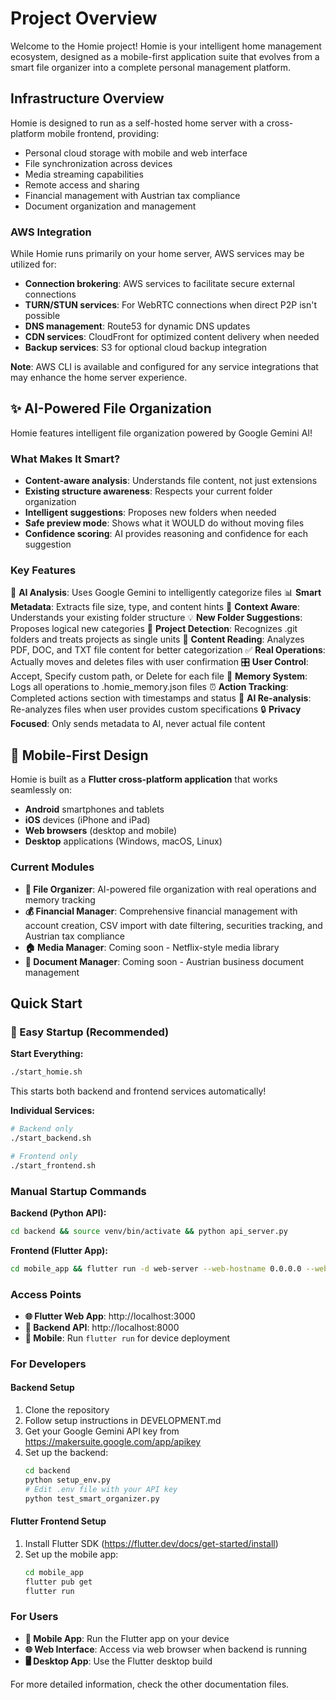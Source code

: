 # Project Overview

Welcome to the Homie project! Homie is your intelligent home management ecosystem, designed as a mobile-first application suite that evolves from a smart file organizer into a complete personal management platform.

## Infrastructure Overview

Homie is designed to run as a self-hosted home server with a cross-platform mobile frontend, providing:
- Personal cloud storage with mobile and web interface
- File synchronization across devices
- Media streaming capabilities
- Remote access and sharing
- Financial management with Austrian tax compliance
- Document organization and management

### AWS Integration

While Homie runs primarily on your home server, AWS services may be utilized for:
- **Connection brokering**: AWS services to facilitate secure external connections
- **TURN/STUN services**: For WebRTC connections when direct P2P isn't possible
- **DNS management**: Route53 for dynamic DNS updates
- **CDN services**: CloudFront for optimized content delivery when needed
- **Backup services**: S3 for optional cloud backup integration

**Note**: AWS CLI is available and configured for any service integrations that may enhance the home server experience.

## ✨ AI-Powered File Organization

Homie features intelligent file organization powered by Google Gemini AI! 

### What Makes It Smart?
- **Content-aware analysis**: Understands file content, not just extensions
- **Existing structure awareness**: Respects your current folder organization
- **Intelligent suggestions**: Proposes new folders when needed
- **Safe preview mode**: Shows what it WOULD do without moving files
- **Confidence scoring**: AI provides reasoning and confidence for each suggestion

### Key Features
🤖 **AI Analysis**: Uses Google Gemini to intelligently categorize files
📊 **Smart Metadata**: Extracts file size, type, and content hints
🎯 **Context Aware**: Understands your existing folder structure
💡 **New Folder Suggestions**: Proposes logical new categories
📁 **Project Detection**: Recognizes .git folders and treats projects as single units
📄 **Content Reading**: Analyzes PDF, DOC, and TXT file content for better categorization
✅ **Real Operations**: Actually moves and deletes files with user confirmation
🎛️ **User Control**: Accept, Specify custom path, or Delete for each file
📝 **Memory System**: Logs all operations to .homie_memory.json files
⏰ **Action Tracking**: Completed actions section with timestamps and status
🔄 **AI Re-analysis**: Re-analyzes files when user provides custom specifications
🔒 **Privacy Focused**: Only sends metadata to AI, never actual file content

## 📱 Mobile-First Design

Homie is built as a **Flutter cross-platform application** that works seamlessly on:
- **Android** smartphones and tablets
- **iOS** devices (iPhone and iPad)
- **Web browsers** (desktop and mobile)
- **Desktop** applications (Windows, macOS, Linux)

### Current Modules
- **📁 File Organizer**: AI-powered file organization with real operations and memory tracking
- **💰 Financial Manager**: Comprehensive financial management with account creation, CSV import with date filtering, securities tracking, and Austrian tax compliance
- **🏠 Media Manager**: Coming soon - Netflix-style media library
- **📄 Document Manager**: Coming soon - Austrian business document management

## Quick Start

### 🚀 Easy Startup (Recommended)

**Start Everything:**
```bash
./start_homie.sh
```
This starts both backend and frontend services automatically!

**Individual Services:**
```bash
# Backend only
./start_backend.sh

# Frontend only  
./start_frontend.sh
```

### Manual Startup Commands

**Backend (Python API):**
```bash
cd backend && source venv/bin/activate && python api_server.py
```

**Frontend (Flutter App):**
```bash
cd mobile_app && flutter run -d web-server --web-hostname 0.0.0.0 --web-port 3000
```

### Access Points
- **🌐 Flutter Web App**: http://localhost:3000
- **🔗 Backend API**: http://localhost:8000
- **📱 Mobile**: Run `flutter run` for device deployment

### For Developers

#### Backend Setup
1. Clone the repository
2. Follow setup instructions in DEVELOPMENT.md
3. Get your Google Gemini API key from https://makersuite.google.com/app/apikey
4. Set up the backend:
   ```bash
   cd backend
   python setup_env.py
   # Edit .env file with your API key
   python test_smart_organizer.py
   ```

#### Flutter Frontend Setup
1. Install Flutter SDK (https://flutter.dev/docs/get-started/install)
2. Set up the mobile app:
   ```bash
   cd mobile_app
   flutter pub get
   flutter run
   ```

### For Users
- **📱 Mobile App**: Run the Flutter app on your device
- **🌐 Web Interface**: Access via web browser when backend is running
- **🖥️ Desktop App**: Use the Flutter desktop build

For more detailed information, check the other documentation files.
